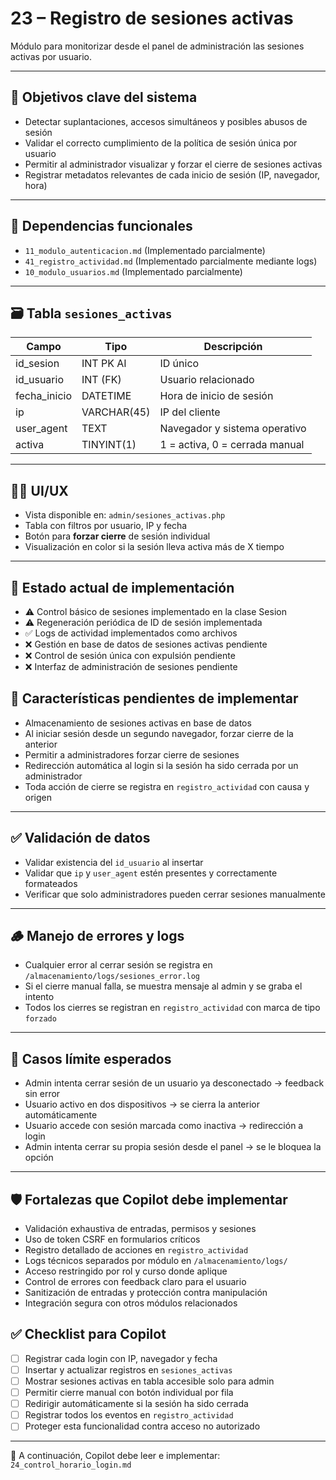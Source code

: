 # 23 – Registro de sesiones activas

Módulo para monitorizar desde el panel de administración las sesiones activas por usuario.

---

## 🎯 Objetivos clave del sistema

- Detectar suplantaciones, accesos simultáneos y posibles abusos de sesión  
- Validar el correcto cumplimiento de la política de sesión única por usuario  
- Permitir al administrador visualizar y forzar el cierre de sesiones activas  
- Registrar metadatos relevantes de cada inicio de sesión (IP, navegador, hora)

---

## 🔗 Dependencias funcionales

- `11_modulo_autenticacion.md` (Implementado parcialmente)
- `41_registro_actividad.md` (Implementado parcialmente mediante logs)
- `10_modulo_usuarios.md` (Implementado parcialmente)

---

## 🗃️ Tabla `sesiones_activas`

| Campo         | Tipo        | Descripción                    |
|---------------|-------------|--------------------------------|
| id_sesion     | INT PK AI   | ID único                       |
| id_usuario    | INT (FK)    | Usuario relacionado            |
| fecha_inicio  | DATETIME    | Hora de inicio de sesión       |
| ip            | VARCHAR(45) | IP del cliente                 |
| user_agent    | TEXT        | Navegador y sistema operativo  |
| activa        | TINYINT(1)  | 1 = activa, 0 = cerrada manual |

---

## 🧑‍💻 UI/UX

- Vista disponible en: `admin/sesiones_activas.php`  
- Tabla con filtros por usuario, IP y fecha  
- Botón para **forzar cierre** de sesión individual  
- Visualización en color si la sesión lleva activa más de X tiempo  

---

## 🔐 Estado actual de implementación

- ⚠️ Control básico de sesiones implementado en la clase Sesion
- ⚠️ Regeneración periódica de ID de sesión implementada
- ✅ Logs de actividad implementados como archivos
- ❌ Gestión en base de datos de sesiones activas pendiente
- ❌ Control de sesión única con expulsión pendiente
- ❌ Interfaz de administración de sesiones pendiente

## 🔐 Características pendientes de implementar

- Almacenamiento de sesiones activas en base de datos
- Al iniciar sesión desde un segundo navegador, forzar cierre de la anterior  
- Permitir a administradores forzar cierre de sesiones
- Redirección automática al login si la sesión ha sido cerrada por un administrador  
- Toda acción de cierre se registra en `registro_actividad` con causa y origen  

---

## ✅ Validación de datos

- Validar existencia del `id_usuario` al insertar  
- Validar que `ip` y `user_agent` estén presentes y correctamente formateados  
- Verificar que solo administradores pueden cerrar sesiones manualmente  

---

## 🪵 Manejo de errores y logs

- Cualquier error al cerrar sesión se registra en `/almacenamiento/logs/sesiones_error.log`  
- Si el cierre manual falla, se muestra mensaje al admin y se graba el intento  
- Todos los cierres se registran en `registro_actividad` con marca de tipo `forzado`  

---

## 🧪 Casos límite esperados

- Admin intenta cerrar sesión de un usuario ya desconectado → feedback sin error  
- Usuario activo en dos dispositivos → se cierra la anterior automáticamente  
- Usuario accede con sesión marcada como inactiva → redirección a login  
- Admin intenta cerrar su propia sesión desde el panel → se le bloquea la opción  

---

## 🛡️ Fortalezas que Copilot debe implementar

- Validación exhaustiva de entradas, permisos y sesiones
- Uso de token CSRF en formularios críticos
- Registro detallado de acciones en `registro_actividad`
- Logs técnicos separados por módulo en `/almacenamiento/logs/`
- Acceso restringido por rol y curso donde aplique
- Control de errores con feedback claro para el usuario
- Sanitización de entradas y protección contra manipulación
- Integración segura con otros módulos relacionados


## ✅ Checklist para Copilot

- [ ] Registrar cada login con IP, navegador y fecha  
- [ ] Insertar y actualizar registros en `sesiones_activas`  
- [ ] Mostrar sesiones activas en tabla accesible solo para admin  
- [ ] Permitir cierre manual con botón individual por fila  
- [ ] Redirigir automáticamente si la sesión ha sido cerrada  
- [ ] Registrar todos los eventos en `registro_actividad`  
- [ ] Proteger esta funcionalidad contra acceso no autorizado  

---

📌 A continuación, Copilot debe leer e implementar: `24_control_horario_login.md`
